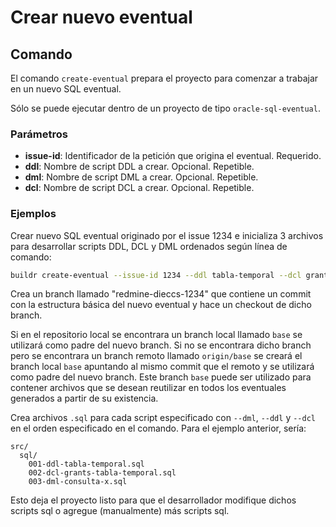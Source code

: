 # Crear nuevo eventual

## Comando

El comando `create-eventual` prepara el proyecto para comenzar a trabajar en un nuevo SQL eventual.

Sólo se puede ejecutar dentro de un proyecto de tipo `oracle-sql-eventual`.

### Parámetros

* **issue-id**: Identificador de la petición que origina el eventual. Requerido.
* **ddl**: Nombre de script DDL a crear. Opcional. Repetible.
* **dml**: Nombre de script DML a crear. Opcional. Repetible.
* **dcl**: Nombre de script DCL a crear. Opcional. Repetible.

### Ejemplos

Crear nuevo SQL eventual originado por el issue 1234 e inicializa 3 archivos para desarrollar scripts DDL, DCL y DML ordenados según línea de comando:

```sh
buildr create-eventual --issue-id 1234 --ddl tabla-temporal --dcl grants-tabla-temporal --dml consulta-x
```

Crea un branch llamado "redmine-dieccs-1234" que contiene un commit con la estructura básica del nuevo eventual y hace un checkout de dicho branch.

Si en el repositorio local se encontrara un branch local llamado `base` se utilizará como padre del nuevo branch. Si no se encontrara dicho branch pero se encontrara un branch remoto llamado `origin/base` se creará el branch local `base` apuntando al mismo commit que el remoto y se utilizará como padre del nuevo branch. Este branch `base` puede ser utilizado para contener archivos que se desean reutilizar en todos los eventuales generados a partir de su existencia.

Crea archivos `.sql` para cada script especificado con `--dml`, `--ddl` y `--dcl` en el orden especificado en el comando. Para el ejemplo anterior, sería:

```tree
src/
  sql/
    001-ddl-tabla-temporal.sql
    002-dcl-grants-tabla-temporal.sql
    003-dml-consulta-x.sql
```

Esto deja el proyecto listo para que el desarrollador modifique dichos scripts sql o agregue (manualmente) más scripts sql.

